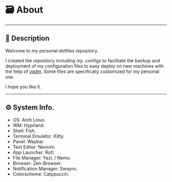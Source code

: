# 🗃️ About

---

## 📝 Description

Welcome to my personal dotfiles repository.

I created the repository including my .configs to facilitate the backup and deployment of my configuration files to easy deploy on new machines with the help of [_yadm_](https://yadm.io/). Some files are specifically customized for my personal use.

I hope you like it.

---

## ⚙️ System Info.

- OS: Arch Linux.
- WM: Hyprland.
- Shell: Fish.
- Terminal Emulator: Kitty.
- Panel: Waybar.
- Text Editor: Neovim.
- App Launcher: Rofi.
- File Manager: Yazi, / Nemo.
- Browser: Zen-Browser.
- Notification Manager: Swaync.
- Colorscheme: Catppuccin.
